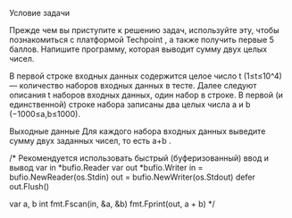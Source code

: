 Условие задачи

Прежде чем вы приступите к решению задач, используйте эту, чтобы познакомиться с платформой 
Techpoint
, а также получить первые 5 баллов.
Напишите программу, которая выводит сумму двух целых чисел.

В первой строке входных данных содержится целое число t (1≤t≤10^4) —  количество наборов входных данных в тесте.
Далее следуют описания t  наборов входных данных, один набор в строке. 
В первой (и единственной) строке набора записаны два целых числа  a  и  b (−1000≤a,b≤1000).


Выходные данные
Для каждого набора входных данных выведите сумму двух заданных чисел, то есть a+b
.

/*
 Рекомендуется использовать быстрый (буферизованный) ввод и вывод
var in *bufio.Reader
var out *bufio.Writer
in = bufio.NewReader(os.Stdin)
out = bufio.NewWriter(os.Stdout)
defer out.Flush()

var a, b int
fmt.Fscan(in, &a, &b)
fmt.Fprint(out, a + b)
*/